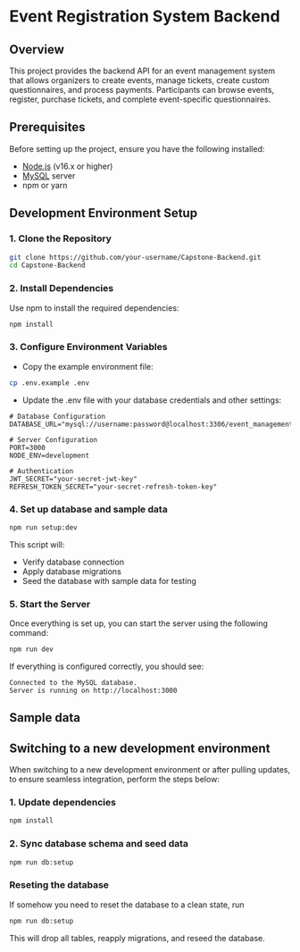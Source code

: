 # Event Registration System Backend

## Overview
This project provides the backend API for an event management system that allows organizers to create events, manage tickets, create custom questionnaires, and process payments. Participants can browse events, register, purchase tickets, and complete event-specific questionnaires.

## Prerequisites
Before setting up the project, ensure you have the following installed:

- [Node.js](https://nodejs.org/) (v16.x or higher)
- [MySQL](https://dev.mysql.com/downloads/) server
- npm or yarn

## Development Environment Setup
### 1. Clone the Repository

```bash
git clone https://github.com/your-username/Capstone-Backend.git
cd Capstone-Backend
```

### 2. Install Dependencies

Use npm to install the required dependencies:

```bash
npm install
```

### 3. Configure Environment Variables

- Copy the example environment file:

```bash
cp .env.example .env
```

- Update the .env file with your database credentials and other settings:

```
# Database Configuration
DATABASE_URL="mysql://username:password@localhost:3306/event_management_dev"

# Server Configuration
PORT=3000
NODE_ENV=development

# Authentication
JWT_SECRET="your-secret-jwt-key"
REFRESH_TOKEN_SECRET="your-secret-refresh-token-key"
```

### 4. Set up database and sample data

```bash
npm run setup:dev
```

This script will:

- Verify database connection
- Apply database migrations
- Seed the database with sample data for testing

### 5. Start the Server

Once everything is set up, you can start the server using the following command:

```bash
npm run dev
```

If everything is configured correctly, you should see:

```
Connected to the MySQL database.
Server is running on http://localhost:3000
```

## Sample data


## Switching to a new development environment
When switching to a new development environment or after pulling updates, to ensure seamless integration, perform the steps below:
### 1. Update dependencies

``` bash
npm install
```

### 2. Sync database schema and seed data

```bash
npm run db:setup
```

### Reseting the database
If somehow you need to reset the database to a clean state, run
```bash 
npm run db:setup
```
This will drop all tables, reapply migrations, and reseed the database.